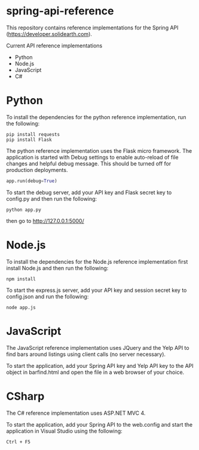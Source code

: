 spring-api-reference
====================

This repository contains reference implementations for the Spring API (https://developer.solidearth.com).

Current API reference implementations

* Python
* Node.js
* JavaScript
* C#

# Python

To install the dependencies for the python reference implementation, run the following:

```
pip install requests
pip install Flask
```

The python reference implementation uses the Flask micro framework. The application is started with Debug settings to enable auto-reload of file changes and helpful debug message. This should be turned off for production deployments.

```python
app.run(debug=True)
```

To start the debug server, add your API key and Flask secret key to config.py and then run the following:

```
python app.py
```

then go to http://127.0.0.1:5000/

# Node.js

To install the dependencies for the Node.js reference implementation first install Node.js and then run the following:

```
npm install
```

To start the express.js server, add your API key and session secret key to config.json and run the following:

```
node app.js
```

# JavaScript

The JavaScript reference implementation uses JQuery and the Yelp API to find bars around listings using client calls (no server necessary).

To start the application, add your Spring API key and Yelp API key to the API object in barfind.html and open the file in a web browser of your choice.

# CSharp

The C# reference implementation uses ASP.NET MVC 4.

To start the application, add your Spring API to the web.config and start the application in Visual Studio using the following:

```
Ctrl + F5
```
